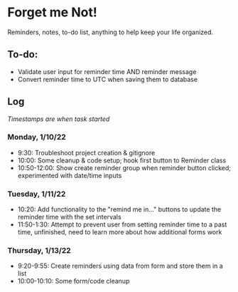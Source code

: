 # Forget me Not!
Reminders, notes, to-do list, anything to help keep your life organized.

## To-do:
* Validate user input for reminder time AND reminder message
* Convert reminder time to UTC when saving them to database

## Log
*Timestamps are when task started*

### Monday, 1/10/22
* 9:30: Troubleshoot project creation & gitignore
* 10:00: Some cleanup & code setup; hook first button to Reminder class
* 10:50-12:00: Show create reminder group when reminder button clicked; experimented with date/time inputs

### Tuesday, 1/11/22
* 10:20: Add functionality to the "remind me in..." buttons to update the reminder time with the set intervals
* 11:50-1:30: Attempt to prevent user from setting reminder time to a past time, unfinished, need to learn more about how additional forms work

### Thursday, 1/13/22
* 9:20-9:55: Create reminders using data from form and store them in a list
* 10:00-10:10: Some form/code cleanup